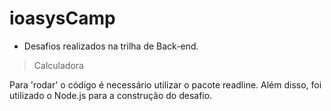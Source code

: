 # ioasysCamp

- Desafios realizados na trilha de Back-end.

> Calculadora

Para 'rodar' o código é necessário utilizar o pacote readline. Além disso, foi utilizado o Node.js para a construção do desafio.

